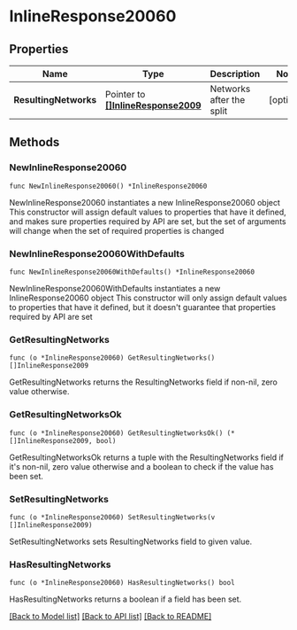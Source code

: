 # InlineResponse20060

## Properties

Name | Type | Description | Notes
------------ | ------------- | ------------- | -------------
**ResultingNetworks** | Pointer to [**[]InlineResponse2009**](InlineResponse2009.md) | Networks after the split | [optional] 

## Methods

### NewInlineResponse20060

`func NewInlineResponse20060() *InlineResponse20060`

NewInlineResponse20060 instantiates a new InlineResponse20060 object
This constructor will assign default values to properties that have it defined,
and makes sure properties required by API are set, but the set of arguments
will change when the set of required properties is changed

### NewInlineResponse20060WithDefaults

`func NewInlineResponse20060WithDefaults() *InlineResponse20060`

NewInlineResponse20060WithDefaults instantiates a new InlineResponse20060 object
This constructor will only assign default values to properties that have it defined,
but it doesn't guarantee that properties required by API are set

### GetResultingNetworks

`func (o *InlineResponse20060) GetResultingNetworks() []InlineResponse2009`

GetResultingNetworks returns the ResultingNetworks field if non-nil, zero value otherwise.

### GetResultingNetworksOk

`func (o *InlineResponse20060) GetResultingNetworksOk() (*[]InlineResponse2009, bool)`

GetResultingNetworksOk returns a tuple with the ResultingNetworks field if it's non-nil, zero value otherwise
and a boolean to check if the value has been set.

### SetResultingNetworks

`func (o *InlineResponse20060) SetResultingNetworks(v []InlineResponse2009)`

SetResultingNetworks sets ResultingNetworks field to given value.

### HasResultingNetworks

`func (o *InlineResponse20060) HasResultingNetworks() bool`

HasResultingNetworks returns a boolean if a field has been set.


[[Back to Model list]](../README.md#documentation-for-models) [[Back to API list]](../README.md#documentation-for-api-endpoints) [[Back to README]](../README.md)


